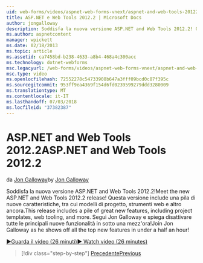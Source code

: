 ```yaml
---
uid: web-forms/videos/aspnet-web-forms-vnext/aspnet-and-web-tools-20122
title: ASP.NET e Web Tools 2012.2 | Microsoft Docs
author: jongalloway
description: Soddisfa la nuova versione ASP.NET and Web Tools 2012.2! Questa versione include una pila di nuove caratteristiche, tra cui modelli di progetto, strumenti web e altro ancora. Jo...
ms.author: aspnetcontent
manager: wpickett
ms.date: 02/18/2013
ms.topic: article
ms.assetid: ca7458bd-b238-4633-a8b4-468a4c300acc
ms.technology: dotnet-webforms
msc.legacyurl: /web-forms/videos/aspnet-web-forms-vnext/aspnet-and-web-tools-20122
msc.type: video
ms.openlocfilehash: 72552278c54733908b647a3fff09bcd0c87f395c
ms.sourcegitcommit: 953ff9ea4369f154d6fd0239599279ddd3280009
ms.translationtype: MT
ms.contentlocale: it-IT
ms.lasthandoff: 07/03/2018
ms.locfileid: "37382387"
---
```

<a name="aspnet-and-web-tools-20122"></a><span data-ttu-id="34ebb-105">ASP.NET and Web Tools 2012.2</span><span class="sxs-lookup"><span data-stu-id="34ebb-105">ASP.NET and Web Tools 2012.2</span></span>
====================
<span data-ttu-id="34ebb-106">da [Jon Galloway](https://github.com/jongalloway)</span><span class="sxs-lookup"><span data-stu-id="34ebb-106">by [Jon Galloway](https://github.com/jongalloway)</span></span>

<span data-ttu-id="34ebb-107">Soddisfa la nuova versione ASP.NET and Web Tools 2012.2!</span><span class="sxs-lookup"><span data-stu-id="34ebb-107">Meet the new ASP.NET and Web Tools 2012.2 release!</span></span> <span data-ttu-id="34ebb-108">Questa versione include una pila di nuove caratteristiche, tra cui modelli di progetto, strumenti web e altro ancora.</span><span class="sxs-lookup"><span data-stu-id="34ebb-108">This release includes a pile of great new features, including project templates, web tooling, and more.</span></span> <span data-ttu-id="34ebb-109">Segui Jon Galloway e spiega disattivare tutte le principali nuove funzionalità in sotto una mezz'ora!</span><span class="sxs-lookup"><span data-stu-id="34ebb-109">Join Jon Galloway as he shows off all the top new features in under a half an hour!</span></span>

[<span data-ttu-id="34ebb-110">&#9654;Guarda il video (26 minuti)</span><span class="sxs-lookup"><span data-stu-id="34ebb-110">&#9654; Watch video (26 minutes)</span></span>](https://channel9.msdn.com/Blogs/ASP-NET-Site-Videos/aspnet-and-web-tools-20122)

> [!div class="step-by-step"]
> [<span data-ttu-id="34ebb-111">Precedente</span><span class="sxs-lookup"><span data-stu-id="34ebb-111">Previous</span></span>](getting-started-with-the-next-version-of-aspnet.md)
